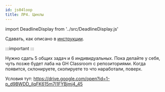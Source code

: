 ```yaml
---
id: js04loop
title: ЛР4. Циклы
---
```


import DeadlineDisplay from '../src/DeadlineDisplay.js'

Сдавать, как описано в [инструкции](labs.md).

:::important
<DeadlineDisplay link='будет позже' deadline='2020-11-18 23:59' title='ЛР4. Циклы' expiredText="Общие задачи больше не принимаются." activeText="До сдачи общих задач: "/>
<DeadlineDisplay link='будет позже' deadline='2020-11-25 23:59' title='ЛР4. Циклы' expiredText="Индивидуальные задачи больше не принимаются." activeText="До сдачи индивидуальных задач: " supressOutput="1"/>
:::

Нужно сдать 5 общих задач и 6 индивидуальных. Пока делайте у себя, чуть позже будет лаба на GH Classroom c репозиториями. Когда появится, склонируете, скопируете то что наработали, поверх.

Условия тут: https://drive.google.com/open?id=1-p_d9BWDD_iIqFK615m7I1FYBjmj4_45

